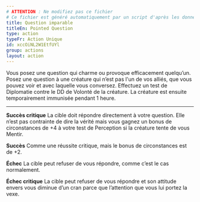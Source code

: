 ```yaml
---
# ATTENTION : Ne modifiez pas ce fichier
# Ce fichier est généré automatiquement par un script d'après les données du module Foundry VTT officiel et de sa traduction
title: Question imparable
titleEn: Pointed Question
type: action
typeFr: Action Unique
id: xccOiNL2W1EtfUYl
group: actions
layout: action
---
```

Vous posez une question qui charme ou provoque efficacement quelqu’un. Posez une question à une créature qui n’est pas l'un de vos alliés, que vous pouvez voir et avec laquelle vous conversez. Effectuez un test de Diplomatie contre le DD de Volonté de la créature. La créature est ensuite temporairement immunisée pendant 1 heure.

----

**Succès critique** La cible doit répondre directement à votre question. Elle n’est pas contrainte de dire la vérité mais vous gagnez un bonus de circonstances de +4 à votre test de Perception si la créature tente de vous <a class="entity-link" draggable="true" data-pack="pf2e.actionspf2e" data-id="ewwCglB7XOPLUz72"><i class="fas fa-suitcase"></i>Mentir</a>.

**Succès** Comme une réussite critique, mais le bonus de circonstances est de +2.

**Échec** La cible peut refuser de vous répondre, comme c’est le cas normalement.

**Échec critique** La cible peut refuser de vous répondre et son attitude envers vous diminue d’un cran parce que l’attention que vous lui portez la vexe.


